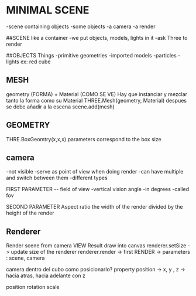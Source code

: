 # MINIMAL SCENE
-scene containing objects
-some objects
-a camera
-a render

##SCENE
like a container
-we put objects, models, lights in it
-ask Three to render

##OBJECTS
Things
-primitive geometries
-imported models
-particles
-lights
ex: red cube

## MESH
geometry (FORMA) + Material (COMO SE VE)
Hay que instanciar y mezclar tanto la forma como su Material
THREE.Mesh(geometry, Material)
despues se debe añadir a la escena
scene.add(mesh)

## GEOMETRY
THRE.BoxGeomtry(x,x,x)
parameters correspond to the box size

## camera
-not visible
-serve as point of view when doing render
-can have multiple and switch between them
-different types

FIRST PARAMETER
-- field of view
-vertical vision angle
-in degrees
-called fov

SECOND PARAMETER
Aspect ratio
the width of the render divided by the height of the render

## Renderer
Render scene from camera VIEW
Result draw into canvas
renderer.setSize -> update size of the renderer
renderer.render -> first RENDER -> parameters : scene, camera

camera dentro del cubo
como posicionarlo?
property position
-> x, y , z
-> hacia atras, hacia adelante con z

position
rotation
scale